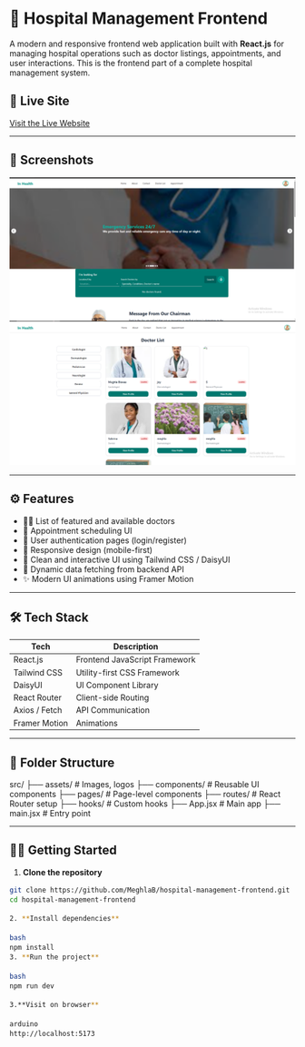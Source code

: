# 🏥 Hospital Management Frontend

A modern and responsive frontend web application built with **React.js** for managing hospital operations such as doctor listings, appointments, and user interactions. This is the frontend part of a complete hospital management system.

## 🚀 Live Site

[Visit the Live Website](https://your-live-link.com)  


---

## 📸 Screenshots

<!-- Add some images if available -->
![Homepage Screenshot](./src/assets/image.png)
![Doctor List Screenshot](./src/assets/Images/image.png)

---

## ⚙️ Features

- 👨‍⚕️ List of featured and available doctors
- 📅 Appointment scheduling UI
- 🔐 User authentication pages (login/register)
- 📱 Responsive design (mobile-first)
- 💬 Clean and interactive UI using Tailwind CSS / DaisyUI
- 🔄 Dynamic data fetching from backend API
- ✨ Modern UI animations using Framer Motion

---

## 🛠️ Tech Stack

| Tech            | Description                      |
|-----------------|----------------------------------|
| React.js        | Frontend JavaScript Framework    |
| Tailwind CSS    | Utility-first CSS Framework      |
| DaisyUI         | UI Component Library             |
| React Router    | Client-side Routing              |
| Axios / Fetch   | API Communication                |
| Framer Motion   | Animations                       |

---

## 🧩 Folder Structure
src/
├── assets/ # Images, logos
├── components/ # Reusable UI components
├── pages/ # Page-level components
├── routes/ # React Router setup
├── hooks/ # Custom hooks
├── App.jsx # Main app
├── main.jsx # Entry point



---

## 🧑‍💻 Getting Started

1. **Clone the repository**
```bash
git clone https://github.com/MeghlaB/hospital-management-frontend.git
cd hospital-management-frontend

2. **Install dependencies**

bash
npm install
3. **Run the project**

bash
npm run dev

3.**Visit on browser**

arduino
http://localhost:5173


